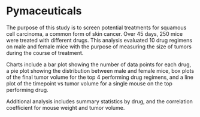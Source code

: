 # Pymaceuticals
The purpose of this study is to screen potential treatments for squamous cell carcinoma, a common form of skin cancer. Over 45 days, 250 mice were treated with different drugs. This analysis evaluated 10 drug regimens on male and female mice with the purpose of measuring the size of tumors during the course of treatment.

Charts include a bar plot showing the number of data points for each drug, a pie plot showing the distribution between male and female mice, box plots of the final tumor volume for the top 4 performing drug regimens, and a line plot of the timepoint vs tumor volume for a single mouse on the top performing drug.

Additional analysis includes summary statistics by drug, and the correlation coefficient for mouse weight and tumor volume.
